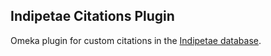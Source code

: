 ## Indipetae Citations Plugin

Omeka plugin for custom citations in the [Indipetae database](https://indipetae.bc.edu).